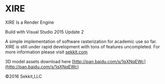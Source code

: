 # XIRE
XIRE Is a Render Engine

Build with Visual Studio 2015 Update 2

A simple implementation of software rasterization for academic use so far. XIRE is still under rapid development with tons of features uncompleted. For more information please visit [sekkit.com](sekkit.com)

3D model assets download here [http://pan.baidu.com/s/1qXNqEWc](http://pan.baidu.com/s/1qXNqEWc)

©2016 Sekkit,LLC
